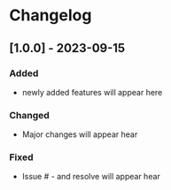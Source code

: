 # Changelog

## [1.0.0] - 2023-09-15

### Added
- newly added features will appear here

### Changed

- Major changes will appear hear

### Fixed

- Issue # - and resolve will appear hear
